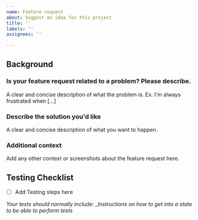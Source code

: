 ```yaml
---
name: Feature request
about: Suggest an idea for this project
title: ''
labels: ''
assignees: ''

---
```


## Background

### Is your feature request related to a problem? Please describe.
A clear and concise description of what the problem is. Ex. I'm always frustrated when [...]

### Describe the solution you'd like
A clear and concise description of what you want to happen.

### Additional context
Add any other context or screenshots about the feature request here.

## Testing Checklist
- [ ] Add Testing steps here

_Your tests should normally include:_
__Instructions on how to get into a state to be able to perform tests_
